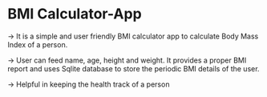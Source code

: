 # BMI Calculator-App
-> It is a simple and user friendly BMI calculator app to calculate Body Mass Index of a person.

-> User can feed name, age, height and weight. It provides a proper BMI report and uses Sqlite database to store
the periodic BMI details of the user.

-> Helpful in keeping the health track of a person
